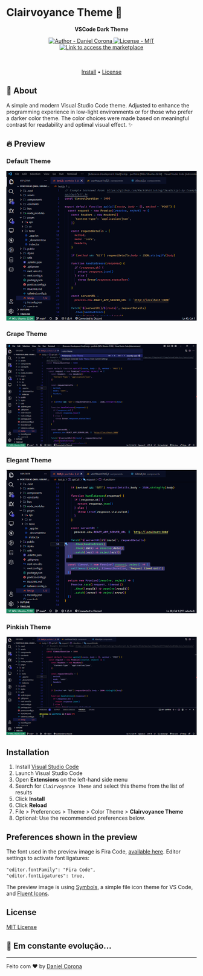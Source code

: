 <h1>
  <br>
  Clairvoyance Theme 🔮
  <br>
</h1>

<p align="center">
  <strong>VSCode Dark Theme</strong>
</p>

<div align="center">
  <a href="https://github.com/dnlcorona" target="_blank">
    <img alt="Author - Daniel Corona" src="https://img.shields.io/badge/Author%20-Daniel%20Corona-050815">
  </a>

  <a href="#Installation" target="_blank">
    <img alt="License - MIT" src="https://img.shields.io/badge/License-v1.2.0-050815">
  </a>

  <a href="https://marketplace.visualstudio.com/items?itemName=dnlcorona.clairvoyance-theme" target="_blank">
    <img alt="Link to access the marketplace" src="https://img.shields.io/badge/-Visual%20Studio%20Marketplace-050815">
  </a>
</div>
<br>
<br>
<p align="center">
  <a href="#Installation">Install</a> •
  <a href="#license">License</a>
</p>

## 💬 About

A simple and modern Visual Studio Code theme. Adjusted to enhance the programming experience in low-light environments or for those who prefer a darker color theme. The color choices were made based on meaningful contrast for readability and optimal visual effect. ✨

## 🔥 Preview

### Default Theme
![Default Screen](images/preview-theme.png)
### Grape Theme
![Grape Screen](images/preview-grape.png)
### Elegant Theme
![Elegant Screen](images/preview-elegant.png)
### Pinkish Theme
![Pinkish Screen](images/preview-pinkish.png)

## Installation

1.  Install [Visual Studio Code](https://code.visualstudio.com/)
2.  Launch Visual Studio Code
3.  Open **Extensions** on the left-hand side menu
4.  Search for `Clairvoyance Theme` and select this theme from the list of results
5.  Click **Install**
6.  Click **Reload**
7.  File > Preferences > Theme > Color Theme > **Clairvoyance Theme**
8.  Optional: Use the recommended preferences below.


## Preferences shown in the preview

The font used in the preview image is Fira Code, [available here](https://github.com/tonsky/FiraCode). Editor settings to activate font ligatures:

```
"editor.fontFamily": "Fira Code",
"editor.fontLigatures": true,
```

The preview image is using [Symbols](https://marketplace.visualstudio.com/items?itemName=miguelsolorio.symbols), a simple file icon theme for VS Code, and [Fluent Icons](https://marketplace.visualstudio.com/items?itemName=miguelsolorio.fluent-icons).

## License

[MIT License](./LICENSE)

## 🚀 **Em constante evolução...**

---

Feito com ♥ by [Daniel Corona](https://www.linkedin.com/in/dnlcorona/)
